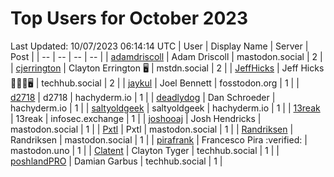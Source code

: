 # Top Users for October 2023
Last Updated: 10/07/2023 06:14:14 UTC
| User | Display Name | Server | Post |
| -- | -- | -- | -- |
| [adamdriscoll](https://mastodon.social/@adamdriscoll) | Adam Driscoll | mastodon.social | 2 |
| [cjerrington](https://mstdn.social/@cjerrington) | Clayton Errington 🖥️ | mstdn.social | 2 |
| [JeffHicks](https://techhub.social/@JeffHicks) | Jeff Hicks 🐶🎼🍷🖥️ | techhub.social | 2 |
| [jaykul](https://fosstodon.org/@jaykul) | Joel Bennett | fosstodon.org | 1 |
| [d2718](https://hachyderm.io/@d2718) | d2718 | hachyderm.io | 1 |
| [deadlydog](https://hachyderm.io/@deadlydog) | Dan Schroeder | hachyderm.io | 1 |
| [saltyoldgeek](https://hachyderm.io/@saltyoldgeek) | saltyoldgeek | hachyderm.io | 1 |
| [13reak](https://infosec.exchange/@13reak) | 13reak | infosec.exchange | 1 |
| [joshooaj](https://mastodon.social/@joshooaj) | Josh Hendricks | mastodon.social | 1 |
| [Pxtl](https://mastodon.social/@Pxtl) | Pxtl | mastodon.social | 1 |
| [Randriksen](https://mastodon.social/@Randriksen) | Randriksen | mastodon.social | 1 |
| [pirafrank](https://mastodon.uno/@pirafrank) | Francesco Pira :verified: | mastodon.uno | 1 |
| [Clatent](https://techhub.social/@Clatent) | Clayton Tyger | techhub.social | 1 |
| [poshlandPRO](https://techhub.social/@poshlandPRO) | Damian Garbus | techhub.social | 1 |
